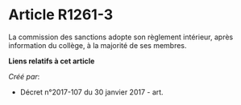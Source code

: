 # Article R1261-3

La commission des sanctions adopte son règlement intérieur, après information du collège, à la majorité de ses membres.

**Liens relatifs à cet article**

_Créé par_:

  - Décret n°2017-107 du 30 janvier 2017 - art.
